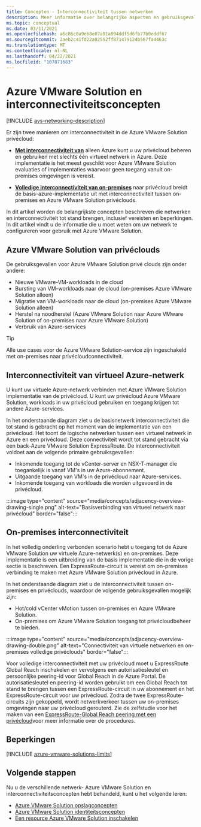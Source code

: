 ```yaml
---
title: Concepten - Interconnectiviteit tussen netwerken
description: Meer informatie over belangrijke aspecten en gebruiksgevallen van netwerken en interconnectiviteit in Azure VMware Solution.
ms.topic: conceptual
ms.date: 03/11/2021
ms.openlocfilehash: a6c86c0a9eb8e07a91a094ddf5d6fb77b0eddf67
ms.sourcegitcommit: 2aeb2c41fd22a02552ff871479124b567fa4463c
ms.translationtype: MT
ms.contentlocale: nl-NL
ms.lasthandoff: 04/22/2021
ms.locfileid: "107871683"
---
```

# <a name="azure-vmware-solution-networking-and-interconnectivity-concepts"></a>Azure VMware Solution en interconnectiviteitsconcepten

[!INCLUDE [avs-networking-description](includes/azure-vmware-solution-networking-description.md)]

Er zijn twee manieren om interconnectiviteit in de Azure VMware Solution privécloud:

- [**Met interconnectiviteit van**](#azure-virtual-network-interconnectivity) alleen Azure kunt u uw privécloud beheren en gebruiken met slechts één virtueel netwerk in Azure. Deze implementatie is het meest geschikt voor Azure VMware Solution evaluaties of implementaties waarvoor geen toegang vanuit on-premises omgevingen is vereist.

- [**Volledige interconnectiviteit van on-premises**](#on-premises-interconnectivity) naar privécloud breidt de basis-azure-implementatie uit met interconnectiviteit tussen on-premises en Azure VMware Solution privéclouds.
 
In dit artikel worden de belangrijkste concepten beschreven die netwerken en interconnectiviteit tot stand brengen, inclusief vereisten en beperkingen. In dit artikel vindt u de informatie die u moet weten om uw netwerk te configureren voor gebruik met Azure VMware Solution.

## <a name="azure-vmware-solution-private-cloud-use-cases"></a>Azure VMware Solution van privéclouds

De gebruiksgevallen voor Azure VMware Solution privé clouds zijn onder andere:
- Nieuwe VMware-VM-workloads in de cloud
- Bursting van VM-workloads naar de cloud (on-premises Azure VMware Solution alleen)
- Migratie van VM-workloads naar de cloud (on-premises Azure VMware Solution alleen)
- Herstel na noodherstel (Azure VMware Solution naar Azure VMware Solution of on-premises naar Azure VMware Solution)
- Verbruik van Azure-services

> [!TIP]
> Alle use cases voor de Azure VMware Solution-service zijn ingeschakeld met on-premises naar privécloudconnectiviteit.

## <a name="azure-virtual-network-interconnectivity"></a>Interconnectiviteit van virtueel Azure-netwerk

U kunt uw virtuele Azure-netwerk verbinden met Azure VMware Solution implementatie van de privécloud. U kunt uw privécloud Azure VMware Solution, workloads in uw privécloud gebruiken en toegang krijgen tot andere Azure-services.

In het onderstaande diagram ziet u de basisnetwerk interconnectiviteit die tot stand is gebracht op het moment van de implementatie van een privécloud. Het toont de logische netwerken tussen een virtueel netwerk in Azure en een privécloud. Deze connectiviteit wordt tot stand gebracht via een back-Azure VMware Solution ExpressRoute. De interconnectiviteit voldoet aan de volgende primaire gebruiksgevallen:

- Inkomende toegang tot de vCenter-server en NSX-T-manager die toegankelijk is vanaf VM's in uw Azure-abonnement.
- Uitgaande toegang van VM's in de privécloud naar Azure-services.
- Inkomende toegang van workloads die worden uitgevoerd in de privécloud.


:::image type="content" source="media/concepts/adjacency-overview-drawing-single.png" alt-text="Basisverbinding van virtueel netwerk naar privécloud" border="false":::

## <a name="on-premises-interconnectivity"></a>On-premises interconnectiviteit

In het volledig onderling verbonden scenario hebt u toegang tot de Azure VMware Solution uw virtuele Azure-netwerk(s) en on-premises. Deze implementatie is een uitbreiding van de basis implementatie die in de vorige sectie is beschreven. Een ExpressRoute-circuit is vereist om on-premises verbinding te maken met Azure VMware Solution privécloud in Azure.

In het onderstaande diagram ziet u de interconnectiviteit tussen on-premises en privéclouds, waardoor de volgende gebruiksgevallen mogelijk zijn:

- Hot/cold vCenter vMotion tussen on-premises en Azure VMware Solution.
- On-premises om Azure VMware Solution toegang tot privécloudbeheer te bieden.

:::image type="content" source="media/concepts/adjacency-overview-drawing-double.png" alt-text="Connectiviteit van virtuele netwerken en on-premises volledige privéclouds" border="false":::

Voor volledige interconnectiviteit met uw privécloud moet u ExpressRoute Global Reach inschakelen en vervolgens een autorisatiesleutel en persoonlijke peering-id voor Global Reach in de Azure Portal. De autorisatiesleutel en peering-id worden gebruikt om een Global Reach tot stand te brengen tussen een ExpressRoute-circuit in uw abonnement en het ExpressRoute-circuit voor uw privécloud. Zodra de twee ExpressRoute-circuits zijn gekoppeld, wordt netwerkverkeer tussen uw on-premises omgevingen naar uw privécloud gerouterd. Zie de zelfstudie voor het maken van een [ExpressRoute-Global Reach peering met een privécloud](tutorial-expressroute-global-reach-private-cloud.md)voor meer informatie over de procedures.

## <a name="limitations"></a>Beperkingen
[!INCLUDE [azure-vmware-solutions-limits](includes/azure-vmware-solutions-limits.md)]

## <a name="next-steps"></a>Volgende stappen 

Nu u de verschillende netwerk- Azure VMware Solution en interconnectiviteitsconcepten hebt behandeld, kunt u het volgende leren:

- [Azure VMware Solution opslagconcepten](concepts-storage.md)
- [Azure VMware Solution identiteitsconcepten](concepts-identity.md)
- [Een resource Azure VMware Solution inschakelen](enable-azure-vmware-solution.md)

<!-- LINKS - external -->
[enable Global Reach]: ../expressroute/expressroute-howto-set-global-reach.md

<!-- LINKS - internal -->
[concepts-upgrades]: ./concepts-upgrades.md
[concepts-storage]: ./concepts-storage.md
